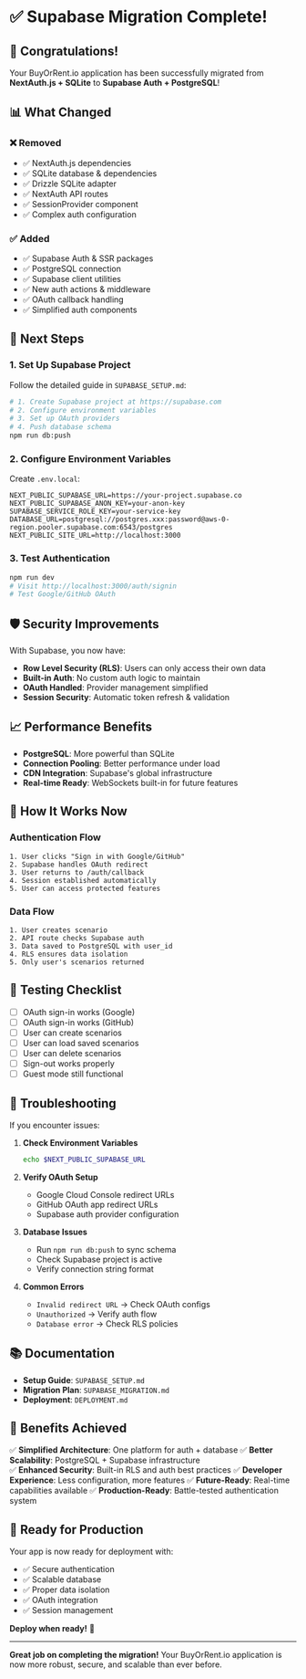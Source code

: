 # ✅ Supabase Migration Complete! 

## 🎉 Congratulations! 

Your BuyOrRent.io application has been successfully migrated from **NextAuth.js + SQLite** to **Supabase Auth + PostgreSQL**!

## 📊 What Changed

### ❌ Removed
- ✅ NextAuth.js dependencies
- ✅ SQLite database & dependencies  
- ✅ Drizzle SQLite adapter
- ✅ NextAuth API routes
- ✅ SessionProvider component
- ✅ Complex auth configuration

### ✅ Added
- ✅ Supabase Auth & SSR packages
- ✅ PostgreSQL connection
- ✅ Supabase client utilities
- ✅ New auth actions & middleware
- ✅ OAuth callback handling
- ✅ Simplified auth components

## 🚀 Next Steps

### 1. Set Up Supabase Project
Follow the detailed guide in `SUPABASE_SETUP.md`:

```bash
# 1. Create Supabase project at https://supabase.com
# 2. Configure environment variables
# 3. Set up OAuth providers
# 4. Push database schema
npm run db:push
```

### 2. Configure Environment Variables
Create `.env.local`:

```env
NEXT_PUBLIC_SUPABASE_URL=https://your-project.supabase.co
NEXT_PUBLIC_SUPABASE_ANON_KEY=your-anon-key
SUPABASE_SERVICE_ROLE_KEY=your-service-key
DATABASE_URL=postgresql://postgres.xxx:password@aws-0-region.pooler.supabase.com:6543/postgres
NEXT_PUBLIC_SITE_URL=http://localhost:3000
```

### 3. Test Authentication
```bash
npm run dev
# Visit http://localhost:3000/auth/signin
# Test Google/GitHub OAuth
```

## 🛡️ Security Improvements

With Supabase, you now have:

- **Row Level Security (RLS)**: Users can only access their own data
- **Built-in Auth**: No custom auth logic to maintain
- **OAuth Handled**: Provider management simplified
- **Session Security**: Automatic token refresh & validation

## 📈 Performance Benefits

- **PostgreSQL**: More powerful than SQLite
- **Connection Pooling**: Better performance under load  
- **CDN Integration**: Supabase's global infrastructure
- **Real-time Ready**: WebSockets built-in for future features

## 🔄 How It Works Now

### Authentication Flow
```
1. User clicks "Sign in with Google/GitHub"
2. Supabase handles OAuth redirect
3. User returns to /auth/callback
4. Session established automatically
5. User can access protected features
```

### Data Flow
```
1. User creates scenario
2. API route checks Supabase auth
3. Data saved to PostgreSQL with user_id
4. RLS ensures data isolation
5. Only user's scenarios returned
```

## 🧪 Testing Checklist

- [ ] OAuth sign-in works (Google)
- [ ] OAuth sign-in works (GitHub)  
- [ ] User can create scenarios
- [ ] User can load saved scenarios
- [ ] User can delete scenarios
- [ ] Sign-out works properly
- [ ] Guest mode still functional

## 🚨 Troubleshooting

If you encounter issues:

1. **Check Environment Variables**
   ```bash
   echo $NEXT_PUBLIC_SUPABASE_URL
   ```

2. **Verify OAuth Setup**
   - Google Cloud Console redirect URLs
   - GitHub OAuth app redirect URLs
   - Supabase auth provider configuration

3. **Database Issues**
   - Run `npm run db:push` to sync schema
   - Check Supabase project is active
   - Verify connection string format

4. **Common Errors**
   - `Invalid redirect URL` → Check OAuth configs
   - `Unauthorized` → Verify auth flow
   - `Database error` → Check RLS policies

## 📚 Documentation

- **Setup Guide**: `SUPABASE_SETUP.md`
- **Migration Plan**: `SUPABASE_MIGRATION.md`
- **Deployment**: `DEPLOYMENT.md`

## 🎯 Benefits Achieved

✅ **Simplified Architecture**: One platform for auth + database
✅ **Better Scalability**: PostgreSQL + Supabase infrastructure  
✅ **Enhanced Security**: Built-in RLS and auth best practices
✅ **Developer Experience**: Less configuration, more features
✅ **Future-Ready**: Real-time capabilities available
✅ **Production-Ready**: Battle-tested authentication system

## 🚀 Ready for Production

Your app is now ready for deployment with:

- ✅ Secure authentication
- ✅ Scalable database
- ✅ Proper data isolation
- ✅ OAuth integration
- ✅ Session management

**Deploy when ready!** 🎉

---

**Great job on completing the migration!** Your BuyOrRent.io application is now more robust, secure, and scalable than ever before.
